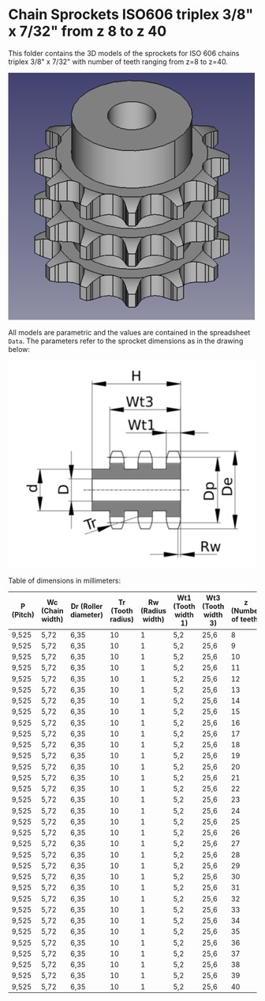 # Chain Sprockets ISO606 triplex 3/8" x 7/32" from z 8 to z 40

This folder contains the 3D models of the sprockets for ISO 606 chains triplex 3/8" x 7/32" with number of teeth ranging from z=8 to z=40.

![Image](screenshot.png "Sprocket Triplex")

All models are parametric and the values are contained in the spreadsheet `Data`.
The parameters refer to the sprocket dimensions as in the drawing below:

![Drawing](drawing.png "Drawing")

Table of dimensions in millimeters:

P (Pitch)|Wc (Chain width)|Dr (Roller diameter)|Tr (Tooth radius)|Rw (Radius width)|Wt1 (Tooth width 1)|Wt3 (Tooth width 3)|z (Number of teeth)|De (External Diameter)|Dp (pitch diameter)|d (Hub diameter)|D (Hole diameter)|H (Total height)
---|---|---|---|---|---|---|---|---|---|---|---|---
9,525|5,72|6,35|10|1|5,2|25,6|8|28|24,89|15|8|32
9,525|5,72|6,35|10|1|5,2|25,6|9|31|27,85|18|8|32
9,525|5,72|6,35|10|1|5,2|25,6|10|34|30,82|20|10|32
9,525|5,72|6,35|10|1|5,2|25,6|11|37|33,8|22|10|35
9,525|5,72|6,35|10|1|5,2|25,6|12|40|36,8|25|10|35
9,525|5,72|6,35|10|1|5,2|25,6|13|43|39,79|28|10|35
9,525|5,72|6,35|10|1|5,2|25,6|14|46,3|42,8|31|12|35
9,525|5,72|6,35|10|1|5,2|25,6|15|49,3|45,81|34|12|35
9,525|5,72|6,35|10|1|5,2|25,6|16|52,3|48,82|37|12|35
9,525|5,72|6,35|10|1|5,2|25,6|17|55,3|51,83|40|12|35
9,525|5,72|6,35|10|1|5,2|25,6|18|58,3|54,85|43|12|35
9,525|5,72|6,35|10|1|5,2|25,6|19|61,3|57,87|46|12|35
9,525|5,72|6,35|10|1|5,2|25,6|20|64,3|60,89|49|12|35
9,525|5,72|6,35|10|1|5,2|25,6|21|68|63,91|52|14|40
9,525|5,72|6,35|10|1|5,2|25,6|22|71|66,93|55|14|40
9,525|5,72|6,35|10|1|5,2|25,6|23|73,5|69,95|58|14|40
9,525|5,72|6,35|10|1|5,2|25,6|24|77|72,97|61|14|40
9,525|5,72|6,35|10|1|5,2|25,6|25|80|76,02|64|14|40
9,525|5,72|6,35|10|1|5,2|25,6|26|83|79,02|67|14|40
9,525|5,72|6,35|10|1|5,2|25,6|27|86|82,02|70|14|40
9,525|5,72|6,35|10|1|5,2|25,6|28|89|85,07|73|14|40
9,525|5,72|6,35|10|1|5,2|25,6|29|92|88,09|76|14|40
9,525|5,72|6,35|10|1|5,2|25,6|30|94,7|91,12|79|14|40
9,525|5,72|6,35|10|1|5,2|25,6|31|98,3|94,15|80|16|40
9,525|5,72|6,35|10|1|5,2|25,6|32|101,3|97,17|80|16|40
9,525|5,72|6,35|10|1|5,2|25,6|33|104,3|100,2|80|16|40
9,525|5,72|6,35|10|1|5,2|25,6|34|107,3|103,23|85|16|40
9,525|5,72|6,35|10|1|5,2|25,6|35|110,4|106,26|85|16|40
9,525|5,72|6,35|10|1|5,2|25,6|36|113,4|109,29|90|16|40
9,525|5,72|6,35|10|1|5,2|25,6|37|116,4|112,32|90|16|40
9,525|5,72|6,35|10|1|5,2|25,6|38|119,5|115,35|90|16|40
9,525|5,72|6,35|10|1|5,2|25,6|39|122,5|118,37|90|16|40
9,525|5,72|6,35|10|1|5,2|25,6|40|125,5|121,4|90|16|40
